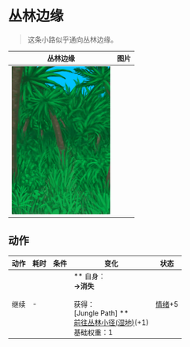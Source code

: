 # 丛林边缘  
> 这条小路似乎通向丛林边缘。  
  
  丛林边缘  |   图片   
 ----  |  ----:   
   |  <img decoding="async" src="Sprite/Jungle.png" href="a.md" style="max-width:300px;max-height:300px;">   
  
## 动作  
动作  |  耗时  |  条件  |  变化  |  状态  
----  |  ----  |  ----  |  ----  |  ----  
继续<br>  |  -  |    |  ** 自身：**<br>→消失<br><br>** 获得： **<br>** [Jungle Path]  **<br>  [前往丛林小径(湿地)](Path_WetlandsToJungle.md)(+1)<br>基础权重：1  |  [情绪](Morale.md)+5  


<script>document.title="丛林边缘 - 卡牌生存百科 Card Survival Wiki";</script>